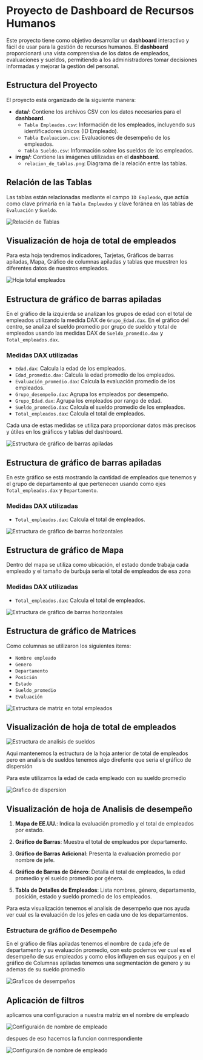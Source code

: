 # Proyecto de Dashboard de Recursos Humanos

Este proyecto tiene como objetivo desarrollar un **dashboard** interactivo y fácil de usar para la gestión de recursos humanos. El **dashboard** proporcionará una vista comprensiva de los datos de empleados, evaluaciones y sueldos, permitiendo a los administradores tomar decisiones informadas y mejorar la gestión del personal.

## Estructura del Proyecto

El proyecto está organizado de la siguiente manera:

- **data/**: Contiene los archivos CSV con los datos necesarios para el **dashboard**.
  - `Tabla Empleados.csv`: Información de los empleados, incluyendo sus identificadores únicos (ID Empleado).
  - `Tabla Evaluacion.csv`: Evaluaciones de desempeño de los empleados.
  - `Tabla Sueldo.csv`: Información sobre los sueldos de los empleados.
- **imgs/**: Contiene las imágenes utilizadas en el **dashboard**.
  - `relacion_de_tablas.png`: Diagrama de la relación entre las tablas.

## Relación de las Tablas

Las tablas están relacionadas mediante el campo `ID Empleado`, que actúa como clave primaria en la `Tabla Empleados` y clave foránea en las tablas de `Evaluación` y `Sueldo`.

![Relación de Tablas](./imgs/relacion_de_tablas.png)


## Visualización de hoja de total de empleados

Para esta hoja tendremos indicadores, Tarjetas, Gráficos de barras apiladas, Mapa, Gráfico de columnas apiladas y tablas que muestren los diferentes datos de nuestros empleados.

![Hoja total empleados](./imgs/Hoja_total_empleados.png)

## Estructura de gráfico de barras apiladas

En el gráfico de la izquierda se analizan los grupos de edad con el total de empleados utilizando la medida DAX de `Grupo_Edad.dax`. En el gráfico del centro, se analiza el sueldo promedio por grupo de sueldo y total de empleados usando las medidas DAX de `Sueldo_promedio.dax` y `Total_empleados.dax`.

### Medidas DAX utilizadas 

- `Edad.dax`: Calcula la edad de los empleados.
- `Edad_promedio.dax`: Calcula la edad promedio de los empleados.
- `Evaluación_promedio.dax`: Calcula la evaluación promedio de los empleados.
- `Grupo_desempeño.dax`: Agrupa los empleados por desempeño.
- `Grupo_Edad.dax`: Agrupa los empleados por rango de edad.
- `Sueldo_promedio.dax`: Calcula el sueldo promedio de los empleados.
- `Total_empleados.dax`: Calcula el total de empleados.

Cada una de estas medidas se utiliza para proporcionar datos más precisos y útiles en los gráficos y tablas del dashboard.

![Estructura de gráfico de barras apiladas](./imgs/barras_apiladas_total_empleados.png)


## Estructura de gráfico de barras apiladas
En este gráfico se está mostrando la cantidad de empleados que tenemos y el grupo de departamento al que pertenecen usando como ejes `Total_empleados.dax` y `Departamento`.


### Medidas DAX utilizadas 
- `Total_empleados.dax`: Calcula el total de empleados.

![Estructura de gráfico de barras horizontales](./imgs/barras_horizontales_empleadosDepartamento.png)


## Estructura de gráfico de Mapa
Dentro del mapa se utiliza como ubicación, el estado donde trabaja cada empleado y el tamaño de burbuja seria el total de empleados de esa zona

### Medidas DAX utilizadas 
- `Total_empleados.dax`: Calcula el total de empleados.

![Estructura de gráfico de barras horizontales](./imgs/Mapa_TotalEmpleadosUbicacion.png)

## Estructura de gráfico de Matrices

Como columnas se utilizaron los siguientes items:

- `Nombre empleado`
- `Genero`
- `Departamento`
- `Posición`
- `Estado`
- `Sueldo_promedio`
- `Evaluación`

![Estructura de matriz en total empleados](./imgs/Matriz_en_totalEmpleados.png)



## Visualización de hoja de total de empleados

![Estructura de analisis de sueldos ](./imgs/AnalisisDeSueldosHoja.png)


Aqui mantenemos la estructura de la hoja anterior de total de empleados pero en analisis de sueldos tenemos algo direfente que seria el gráfico de dispersión

Para este utilizamos la edad de cada empleado con su sueldo promedio

![Grafico de dispersion](imgs/GraficoDispersionAnalisisSueldo.png)


## Visualización de hoja de Analisis de desempeño


1. **Mapa de EE.UU.**: Indica la evaluación promedio y el total de empleados por estado.

2. **Gráfico de Barras**: Muestra el total de empleados por departamento.

3. **Gráfico de Barras Adicional**: Presenta la evaluación promedio por nombre de jefe.

4. **Gráfico de Barras de Género**: Detalla el total de empleados, la edad promedio y el sueldo promedio por género.

5. **Tabla de Detalles de Empleados**: Lista nombres, género, departamento, posición, estado y sueldo promedio de los empleados.

Para esta visualización tenemos el analisis de desempeño que nos ayuda ver cual es la evaluación de los jefes en cada uno de los departamentos.

### Estructura de gráfico de Desempeño

En el gráfico de filas apiladas tenemos el nombre de cada jefe de departamento y su evaluación promedio, con esto podemos ver cual es el desempeño de sus empleados y como ellos influyen en sus equipos y en el gráfico de Columnas apiladas tenemos una segmentación de genero y su ademas de su sueldo promedio 

![Graficos de desempeños](imgs/GraficosDesempeños.png)


## Aplicación de filtros
aplicamos una configuracion a nuestra matriz en el nombre de empleado

![Configuraión de nombre de empleado](imgs/configuracionNombreEmpleado.png)

despues de eso hacemos la funcion conrrespondiente

![Configuraión de nombre de empleado](imgs/colorFondoPorEvaluacion.png)




